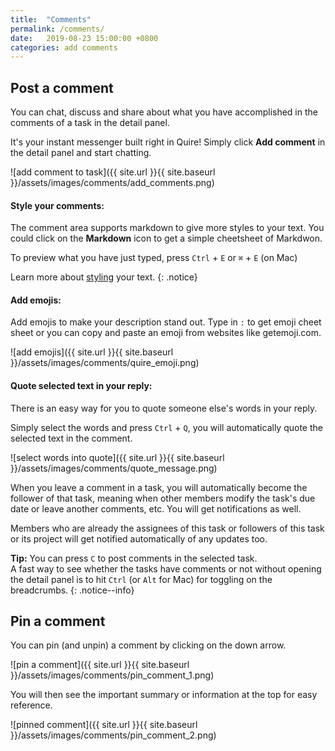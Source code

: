 ```yaml
---
title:  "Comments"
permalink: /comments/
date:   2019-08-23 15:00:00 +0800
categories: add comments
---
```

## Post a comment

You can chat, discuss and share about what you have accomplished in the comments of a task in the detail panel.

It's your instant messenger built right in Quire! Simply click **Add comment** in the detail panel and start chatting.

![add comment to task]({{ site.url }}{{ site.baseurl }}/assets/images/comments/add_comments.png)

#### Style your comments:

The comment area supports markdown to give more styles to your text. You could click on the **Markdown** icon to get a simple cheetsheet of Markdwon.

To preview what you have just typed, press `Ctrl` + `E` or `⌘` + `E` (on Mac)

Learn more about [styling](/guide/styling/) your text. 
{: .notice}

#### Add emojis:

Add emojis to make your description stand out. Type in `:` to get emoji cheet sheet or you can copy and paste an emoji from websites like getemoji.com. 

![add emojis]({{ site.url }}{{ site.baseurl }}/assets/images/comments/quire_emoji.png)

#### Quote selected text in your reply:

There is an easy way for you to quote someone else's words in your reply.

Simply select the words and press `Ctrl` + `Q`, you will automatically quote the selected text in the comment.

![select words into quote]({{ site.url }}{{ site.baseurl }}/assets/images/comments/quote_message.png)

When you leave a comment in a task, you will automatically become the follower of that task, meaning when other members modify the task's due date or leave another comments, etc. You will get notifications as well. 

Members who are already the assignees of this task or followers of this task or its project will get notified automatically of any updates too.

**Tip:** You can press `C` to post comments in the selected task.<br>
A fast way to see whether the tasks have comments or not without opening the detail panel is to hit `Ctrl` (or `Alt` for Mac) for toggling on the breadcrumbs. 
{: .notice--info}

## Pin a comment

You can pin (and unpin) a comment by clicking on the down arrow. 

![pin a comment]({{ site.url }}{{ site.baseurl }}/assets/images/comments/pin_comment_1.png)

You will then see the important summary or information at the top for easy reference.

![pinned comment]({{ site.url }}{{ site.baseurl }}/assets/images/comments/pin_comment_2.png)